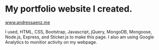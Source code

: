 # My portfolio website I created.
www.andressaenz.me

I used, HTML, CSS, Bootstrap, Javascript, jQuery, MongoDB, Mongoose, Node.js, Express, and Sticker.js to make this page. I also am using Google Analytics to monitior activity on my webpage.